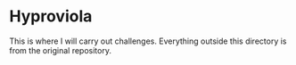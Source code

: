 # Hyproviola

This is where I will carry out challenges. Everything
outside this directory is from the original repository.

